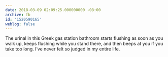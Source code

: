 ```yaml
---
date: 2018-03-09 02:09:25.000000000 -08:00
archive: fb
id: '1520590165'
weblog: false
---
```


The urinal in this Greek gas station bathroom starts flushing as soon as you walk up, keeps flushing while you stand there, and then beeps at you if you take too long. I’ve never felt so judged in my entire life.
